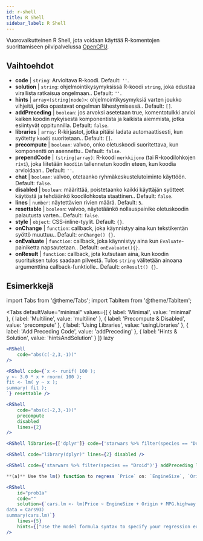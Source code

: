 ```yaml
---
id: r-shell
title: R Shell
sidebar_label: R Shell
---
```


Vuorovaikutteinen R Shell, jota voidaan käyttää R-komentojen suorittamiseen pilvipalvelussa [OpenCPU](https://www.opencpu.org/).

## Vaihtoehdot

* __code__ | `string`: Arvioitava R-koodi. Default: `''`.
* __solution__ | `string`: ohjelmointikysymyksissä R-koodi `string`, joka edustaa virallista ratkaisua ongelmaan.. Default: `''`.
* __hints__ | `array<(string|node)>`: ohjelmointikysymyksiä varten joukko vihjeitä, jotka opastavat ongelman lähestymisessä.. Default: `[]`.
* __addPreceding__ | `boolean`: jos arvoksi asetetaan true, komentotulkki arvioi kaiken koodin nykyisestä komponentista ja kaikista aiemmista, jotka esiintyvät oppitunnilla. Default: `false`.
* __libraries__ | `array`: R-kirjastot, jotka pitäisi ladata automaattisesti, kun syötetty `koodi` suoritetaan.. Default: `[]`.
* __precompute__ | `boolean`: valvoo, onko oletuskoodi suoritettava, kun komponentti on asennettu.. Default: `false`.
* __prependCode__ | `(string|array)`: R-koodi `merkkijono` (tai R-koodilohkojen `rivi`), joka liitetään `koodiin` tallennetun koodin eteen, kun koodia arvioidaan.. Default: `''`.
* __chat__ | `boolean`: valvoo, otetaanko ryhmäkeskustelutoiminto käyttöön. Default: `false`.
* __disabled__ | `boolean`: määrittää, poistetaanko kaikki käyttäjän syötteet käytöstä ja tehdäänkö koodilohkosta staattinen.. Default: `false`.
* __lines__ | `number`: näytettävien rivien määrä. Default: `5`.
* __resettable__ | `boolean`: valvoo, näytetäänkö nollauspainike oletuskoodin palautusta varten.. Default: `false`.
* __style__ | `object`: CSS-inline-tyylit. Default: `{}`.
* __onChange__ | `function`: callback, joka käynnistyy aina kun tekstikentän syöttö muuttuu.. Default: `onChange() {}`.
* __onEvaluate__ | `function`: callback, joka käynnistyy aina kun `Evaluate`-painiketta napsautetaan.. Default: `onEvaluate(){}`.
* __onResult__ | `function`: callback, jota kutsutaan aina, kun koodin suorituksen tulos saadaan pilvestä. Tulos `string` välitetään ainoana argumenttina callback-funktiolle.. Default: `onResult() {}`.


## Esimerkkejä

import Tabs from '@theme/Tabs';
import TabItem from '@theme/TabItem';

<Tabs
    defaultValue="minimal"
    values={[
        { label: 'Minimal', value: 'minimal' },
        { label: 'Multiline', value: 'multiline' },
        { label: 'Precompute & Disabled', value: 'precompute' },
        { label: 'Using Libraries', value: 'usingLibraries' },
        { label: 'Add Preceding Code', value: 'addPreceding' },
        { label: 'Hints & Solution', value: 'hintsAndSolution' }
    ]}
    lazy
>

<TabItem value="minimal" >

```jsx live
<RShell
    code="abs(c(-2,3,-1))"
/>
```

</TabItem>

<TabItem value="multiline" >

```jsx live
<RShell code={`x <- runif( 100 );
y <- 3.0 * x + rnorm( 100 );
fit <- lm( y ~ x );
summary( fit );
`} resettable />
```

</TabItem>

<TabItem value="precompute" >

```jsx live
<RShell
    code="abs(c(-2,3,-1))"
    precompute
    disabled
    lines={2}
/>
```

</TabItem>

<TabItem value="usingLibraries" >

```jsx live
<RShell libraries={['dplyr']} code={'starwars %>% filter(species == "Droid")'} lines={2} />
```

</TabItem>

<TabItem value="addPreceding" >

```jsx live
<RShell code="library(dplyr)" lines={2} disabled />

<RShell code={'starwars %>% filter(species == "Droid")'} addPreceding lines={2} />
```

</TabItem>

<TabItem value="hintsAndSolution" >

```jsx live
**(a)** Use the lm() function to regress `Price` on: `EngineSize`, `Origin`, `MPG.highway`, `MPG.city` and `Horsepower`.

<RShell 
    id="prob1a"
    code="" 
    solution={`cars.lm <- lm(Price ~ EngineSize + Origin + MPG.highway + MPG.city + Horsepower,
data = Cars93)
summary(cars.lm)`} 
    lines={5} 
    hints={["Use the model formula syntax to specify your regression equation. Type ?formula if you don't remember how formulas work.","You can use the summary() function to retrieve a detailed regression output for a lm object"]}
/>
```

</TabItem>

</Tabs>
